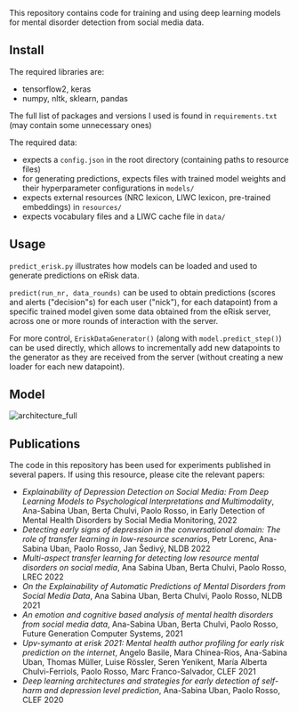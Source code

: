 This repository contains code for training and using deep learning models for mental disorder detection from social media data.

## Install
The required libraries are:
- tensorflow2, keras
- numpy, nltk, sklearn, pandas

The full list of packages and versions I used is found in `requirements.txt` (may contain some unnecessary ones)

The required data:
- expects a `config.json` in the root directory (containing paths to resource files)
- for generating predictions, expects files with trained model weights and their hyperparameter configurations in `models/`
- expects external resources (NRC lexicon, LIWC lexicon, pre-trained embeddings) in `resources/`
- expects vocabulary files and a LIWC cache file in `data/`



## Usage

`predict_erisk.py` illustrates how models can be loaded and used to generate predictions on eRisk data.

`predict(run_nr, data_rounds)` can be used to obtain predictions (scores and alerts ("decision"s) for each user ("nick"), for each datapoint) from a specific trained model given some data obtained from the eRisk server, across one or more rounds of interaction with the server.

For more control, `EriskDataGenerator()` (along with `model.predict_step()`) can be used directly, which allows to incrementally add new datapoints to the generator as they are received from the server (without creating a new loader for each new datapoint).

## Model

![architecture_full](https://user-images.githubusercontent.com/1269090/117694579-99ac2e00-b1bf-11eb-8cc0-0ba6c79272c1.png)


## Publications

The code in this repository has been used for experiments published in several papers. If using this resource, please cite the relevant papers:

- _Explainability of Depression Detection on Social Media: From Deep Learning Models to Psychological Interpretations and Multimodality_, Ana-Sabina Uban, Berta Chulvi, Paolo Rosso, in Early Detection of Mental Health Disorders by Social Media Monitoring, 2022
- _Detecting early signs of depression in the conversational domain: The role of transfer learning in low-resource scenarios_, Petr Lorenc, Ana-Sabina Uban, Paolo Rosso, Jan Šedivý, NLDB 2022
- _Multi-aspect transfer learning for detecting low resource mental disorders on social media_, Ana Sabina Uban, Berta Chulvi, Paolo Rosso, LREC 2022
- _On the Explainability of Automatic Predictions of Mental Disorders from Social Media Data_, Ana Sabina Uban, Berta Chulvi, Paolo Rosso, NLDB 2021
- _An emotion and cognitive based analysis of mental health disorders from social media data_, Ana-Sabina Uban, Berta Chulvi, Paolo Rosso, Future Generation Computer Systems, 2021
- _Upv-symanto at erisk 2021: Mental health author profiling for early risk prediction on the internet_, Angelo Basile, Mara Chinea-Rios, Ana-Sabina Uban, Thomas Müller, Luise Rössler, Seren Yenikent, María Alberta Chulvi-Ferriols, Paolo Rosso, Marc Franco-Salvador, CLEF 2021
- _Deep learning architectures and strategies for early detection of self-harm and depression level prediction_, Ana-Sabina Uban, Paolo Rosso, CLEF 2020


